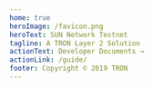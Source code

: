 ```yaml
---
home: true
heroImage: /favicon.png
heroText: SUN Network Testnet
tagline: A TRON Layer 2 Solution
actionText: Developer Documents →
actionLink: /guide/
footer: Copyright © 2019 TRON
---
```


<nodelist/>
<token/>
